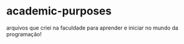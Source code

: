# academic-purposes
arquivos que criei na faculdade para aprender e iniciar no mundo da programação!
